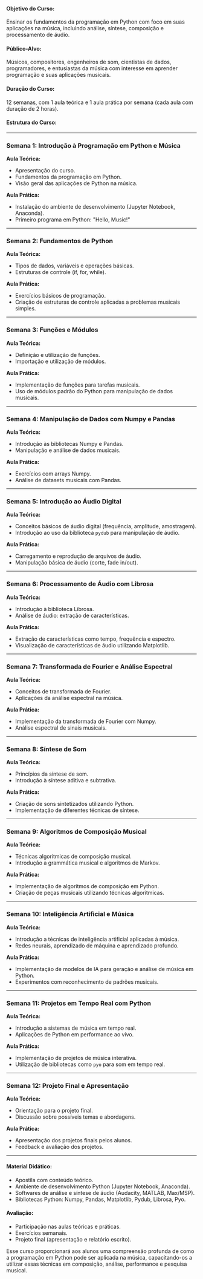 #### **Objetivo do Curso:**
Ensinar os fundamentos da programação em Python com foco em suas aplicações na música, incluindo análise, síntese, composição e processamento de áudio.

#### **Público-Alvo:**
Músicos, compositores, engenheiros de som, cientistas de dados, programadores, e entusiastas da música com interesse em aprender programação e suas aplicações musicais.

#### **Duração do Curso:**
12 semanas, com 1 aula teórica e 1 aula prática por semana (cada aula com duração de 2 horas).

#### **Estrutura do Curso:**

---

### **Semana 1: Introdução à Programação em Python e Música**

**Aula Teórica:**
- Apresentação do curso.
- Fundamentos da programação em Python.
- Visão geral das aplicações de Python na música.

**Aula Prática:**
- Instalação do ambiente de desenvolvimento (Jupyter Notebook, Anaconda).
- Primeiro programa em Python: "Hello, Music!"

---

### **Semana 2: Fundamentos de Python**

**Aula Teórica:**
- Tipos de dados, variáveis e operações básicas.
- Estruturas de controle (if, for, while).

**Aula Prática:**
- Exercícios básicos de programação.
- Criação de estruturas de controle aplicadas a problemas musicais simples.

---

### **Semana 3: Funções e Módulos**

**Aula Teórica:**
- Definição e utilização de funções.
- Importação e utilização de módulos.

**Aula Prática:**
- Implementação de funções para tarefas musicais.
- Uso de módulos padrão do Python para manipulação de dados musicais.

---

### **Semana 4: Manipulação de Dados com Numpy e Pandas**

**Aula Teórica:**
- Introdução às bibliotecas Numpy e Pandas.
- Manipulação e análise de dados musicais.

**Aula Prática:**
- Exercícios com arrays Numpy.
- Análise de datasets musicais com Pandas.

---

### **Semana 5: Introdução ao Áudio Digital**

**Aula Teórica:**
- Conceitos básicos de áudio digital (frequência, amplitude, amostragem).
- Introdução ao uso da biblioteca `pydub` para manipulação de áudio.

**Aula Prática:**
- Carregamento e reprodução de arquivos de áudio.
- Manipulação básica de áudio (corte, fade in/out).

---

### **Semana 6: Processamento de Áudio com Librosa**

**Aula Teórica:**
- Introdução à biblioteca Librosa.
- Análise de áudio: extração de características.

**Aula Prática:**
- Extração de características como tempo, frequência e espectro.
- Visualização de características de áudio utilizando Matplotlib.

---

### **Semana 7: Transformada de Fourier e Análise Espectral**

**Aula Teórica:**
- Conceitos de transformada de Fourier.
- Aplicações da análise espectral na música.

**Aula Prática:**
- Implementação da transformada de Fourier com Numpy.
- Análise espectral de sinais musicais.

---

### **Semana 8: Síntese de Som**

**Aula Teórica:**
- Princípios da síntese de som.
- Introdução à síntese aditiva e subtrativa.

**Aula Prática:**
- Criação de sons sintetizados utilizando Python.
- Implementação de diferentes técnicas de síntese.

---

### **Semana 9: Algoritmos de Composição Musical**

**Aula Teórica:**
- Técnicas algorítmicas de composição musical.
- Introdução a grammática musical e algoritmos de Markov.

**Aula Prática:**
- Implementação de algoritmos de composição em Python.
- Criação de peças musicais utilizando técnicas algorítmicas.

---

### **Semana 10: Inteligência Artificial e Música**

**Aula Teórica:**
- Introdução a técnicas de inteligência artificial aplicadas à música.
- Redes neurais, aprendizado de máquina e aprendizado profundo.

**Aula Prática:**
- Implementação de modelos de IA para geração e análise de música em Python.
- Experimentos com reconhecimento de padrões musicais.

---

### **Semana 11: Projetos em Tempo Real com Python**

**Aula Teórica:**
- Introdução a sistemas de música em tempo real.
- Aplicações de Python em performance ao vivo.

**Aula Prática:**
- Implementação de projetos de música interativa.
- Utilização de bibliotecas como `pyo` para som em tempo real.

---

### **Semana 12: Projeto Final e Apresentação**

**Aula Teórica:**
- Orientação para o projeto final.
- Discussão sobre possíveis temas e abordagens.

**Aula Prática:**
- Apresentação dos projetos finais pelos alunos.
- Feedback e avaliação dos projetos.

---

#### **Material Didático:**
- Apostila com conteúdo teórico.
- Ambiente de desenvolvimento Python (Jupyter Notebook, Anaconda).
- Softwares de análise e síntese de áudio (Audacity, MATLAB, Max/MSP).
- Bibliotecas Python: Numpy, Pandas, Matplotlib, Pydub, Librosa, Pyo.

#### **Avaliação:**
- Participação nas aulas teóricas e práticas.
- Exercícios semanais.
- Projeto final (apresentação e relatório escrito).

Esse curso proporcionará aos alunos uma compreensão profunda de como a programação em Python pode ser aplicada na música, capacitando-os a utilizar essas técnicas em composição, análise, performance e pesquisa musical.